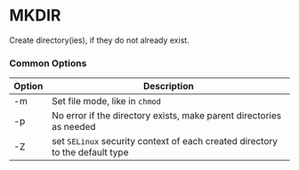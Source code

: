 # MKDIR

Create directory(ies), if they do not already exist.

### Common Options

| Option | Description |
| --- | --- |
| -m | Set file mode, like in `chmod` |
| -p | No  error if the directory exists, make parent directories as needed |
| -Z | set `SELinux` security context of each created  directory  to  the  default type |


